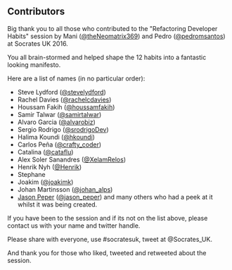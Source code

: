 ## Contributors

Big thank you to all those who contributed to the "Refactoring Developer Habits" session by Mani ([@theNeomatrix369](http://twitter.com/theNeomatrix369)) and Pedro ([@pedromsantos](http://twitter.com/pedromsantos)) at Socrates UK 2016.

You all brain-stormed and helped shape the 12 habits into a fantastic looking manifesto.

Here are a list of names (in no particular order):

- Steve Lydford ([‏@stevelydford](http://twitter.com/@stevelydford))
- Rachel Davies ([‏@rachelcdavies](http://twitter.com/@rachelcdavies))
- Houssam Fakih ([‏@houssamfakih](http://twitter.com/‏@houssamfakih))
- Samir Talwar ([‏@samirtalwar](http://twitter.com/‏@samirtalwar))
- Alvaro Garcia ([‏@alvarobiz](http://twitter.com/‏@alvarobiz))
- Sergio Rodrigo ([@srodrigoDev](http://twitter.com/@srodrigoDev)) 
- Halima Koundi ([@hkoundi](http://twitter.com/@hkoundi))
- Carlos Peña  ([@crafty_coder](http://twitter.com/craft_coder))
- Catalina ([@cataflu](http://twitter.com/@cataflu))
- Alex Soler Sanandres ([@XelamRelos](http://twitter.com/@XelamRelos))
- Henrik Nyh ([@Henrik](http://twitter.com/@Henrik))
- Stephane
- Joakim ([@joakimk](http://twitter.com/@joakimk))
- Johan Martinsson ([@johan_alps](http://twitter.com/@johan_alps))
- [Jason Peper](https://github.com/jasontrublu) ([@jason_peper](http://twitter.com/jason_peper))
and many others who had a peek at it whilst it was being created.
  
If you have been to the session and if its not on the list above, please contact us with your name and twitter handle.

Please share with everyone, use #socratesuk, tweet at @Socrates_UK.

And thank you for those who liked, tweeted and retweeted about the session.
